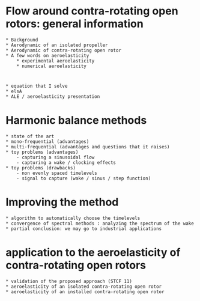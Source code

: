 # Flow around contra-rotating open rotors: general information
    * Background
    * Aerodynamic of an isolated propeller
    * Aerodynamic of contra-rotating open rotor
    * A few words on aeroelasticity
        * experimental aeroelasticity
        * numerical aeroelasticity

# 
    * equation that I solve
    * elsA
    * ALE / aeroelasticity presentation

# Harmonic balance methods
    * state of the art
    * mono-frequential (advantages)
    * multi-frequential (advantages and questions that it raises)
    * toy problems (advantages)
        - capturing a sinusoidal flow
        - capturing a wake / clocking effects
    * toy problems (drawbacks)
        - non evenly spaced timelevels
        - signal to capture (wake / sinus / step function)

# Improving the method
    * algorithm to automatically choose the timelevels
    * convergence of spectral methods : analyzing the spectrum of the wake
    * partial conclusion: we may go to industrial applications

# application to the aeroelasticity of contra-rotating open rotors
    * validation of the proposed approach (STCF 11)
    * aeroelasticity of an isolated contra-rotating open rotor
    * aeroelasticity of an installed contra-rotating open rotor
